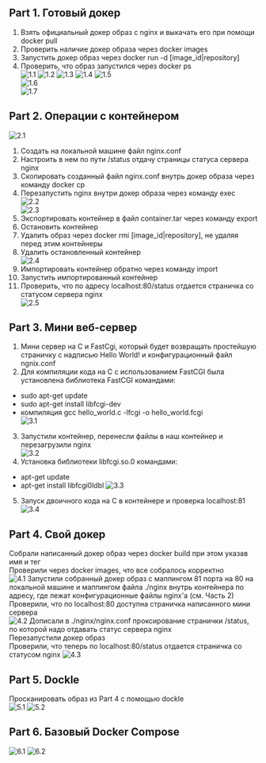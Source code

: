 ## Part 1. Готовый докер
1. Взять официальный докер образ с nginx и выкачать его при помощи docker pull  
2. Проверить наличие докер образа через docker images  
3. Запустить докер образ через docker run -d [image_id|repository]  
4. Проверить, что образ запустился через docker ps  
![1.1](./images/1.1.png)
![1.2](./images/1.2.png "size")
![1.3](./images/1.3.png "using ports and IP")
![1.4](./images/1.4.png "docker stop")
![1.5](./images/1.5.png "docker run with port 80 and 443")  
![1.6](./images/1.6.png "localhost:80")  
![1.7](./images/1.7.png "restart container")  
## Part 2. Операции с контейнером
![2.1](./images/2.1.png "Прочитать конфигурационный файл nginx.conf внутри докер контейнера через команду exec")
1. Создать на локальной машине файл nginx.conf  
2. Настроить в нем по пути /status отдачу страницы статуса сервера nginx  
3. Скопировать созданный файл nginx.conf внутрь докер образа через команду docker cp 
4. Перезапустить nginx внутри докер образа через команду exec  
![2.2](./images/2.2.png)  
![2.3](./images/2.3.png "localhost:80/status")
5. Экспортировать контейнер в файл container.tar через команду export  
6. Остановить контейнер  
7. Удалить образ через docker rmi [image_id|repository], не удаляя перед этим контейнеры  
8. Удалить остановленный контейнер  
![2.4](./images/2.4.png)
9. Импортировать контейнер обратно через команду import  
10. Запустить импортированный контейнер  
11. Проверить, что по адресу localhost:80/status отдается страничка со статусом сервера nginx  
![2.5](./images/2.5.png)
## Part 3. Мини веб-сервер
1. Мини сервер на C и FastCgi, который будет возвращать простейшую страничку с надписью Hello World! и конфигурационный файл ngnix.conf    
2. Для компиляции кода на С с использованием FastCGI была установлена библиотека FastCGI командами:
- sudo apt-get update  
- sudo apt-get install libfcgi-dev  
- компиляция gcc hello_world.c -lfcgi -o hello_world.fcgi    
![3.1](./images/3.1.png)
3. Запустили контейнер, перенесли файлы в наш контейнер и перезагрузили nginx  
![3.2](./images/3.2.png)
4. Установка библиотеки libfcgi.so.0 командами:  
- apt-get update
- apt-get install libfcgi0ldbl
![3.3](./images/3.3.png)
5. Запуск двоичного кода на С в контейнере и проверка localhost:81  
![3.4](./images/3.4.png)
## Part 4. Свой докер
Собрали написанный докер образ через docker build при этом указав имя и тег  
Проверили через docker images, что все собралось корректно  
![4.1](./images/4.1.png)
Запустили собранный докер образ с маппингом 81 порта на 80 на локальной машине и маппингом файла ./nginx внутрь контейнера по адресу, где лежат конфигурационные файлы nginx'а (см. Часть 2)  
Проверили, что по localhost:80 доступна страничка написанного мини сервера  
![4.2](./images/4.2.png)
Дописали в ./nginx/nginx.conf проксирование странички /status, по которой надо отдавать статус сервера nginx  
Перезапустили докер образ  
Проверили, что теперь по localhost:80/status отдается страничка со статусом nginx
![4.3](./images/4.3.png)
## Part 5. Dockle
Просканировать образ из Part 4 с помощью dockle   
![5.1](./images/5.1.png)
![5.2](./images/5.2.png "Исправленный образ")
## Part 6. Базовый Docker Compose
![6.1](./images/6.1.png)
![6.2](./images/6.2.png)